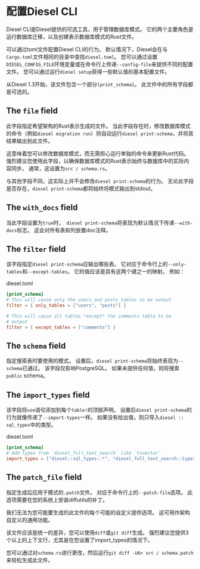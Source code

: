 # 配置Diesel CLI

Diesel CLI是Diesel提供的可选工具，用于管理数据库模式。 它的两个主要角色是运行数据库迁移，以及创建表示数据库模式的Rust文件。

可以通过toml文件配置Diesel CLI的行为。 默认情况下，Diesel会在与`Cargo.toml`文件相同的目录中查找`diesel.toml`。 您可以通过设置`DIESEL_CONFIG_FILE`环境变量或在命令行上传递`--config-file`来提供不同的配置文件。 您可以通过运行`diesel setup`获得一些默认值的基本配置文件。

从Diesel 1.3开始，该文件包含一个部分`[print_schema]`。 此文件中的所有字段都是可选的。

## The `file` field

此字段指定希望架构的Rust表示生成的文件。 当此字段存在时，修改数据库模式的命令（例如`diesel migration run`）将自动运行`diesel print-schema`，并将其结果输出到此文件。

这意味着您可以修改数据库模式，而无需担心运行单独的命令来更新Rust代码。 强烈建议您使用此字段，以确保数据库模式的Rust表示始终与数据库中的实际内容同步。 通常，这设置为`src / schema.rs`。

与其他字段不同，这实际上并不会修改`diesel print-schema`的行为。 无论此字段是否存在，`diesel print-schema`都将始终将模式输出到stdout。

## The `with_docs` field

当此字段设置为`true`时，` diesel print-schema`将表现为默认情况下传递`--with-docs`标志。 这会对所有表和列放置doc注释。

## The `filter` field

该字段指定`diesel print-schema`应输出哪些表。 它对应于命令行上的`--only-tables`和`--except-tables`。 它的值应该是具有这两个键之一的映射。 例如：

diesel.toml

```toml
[print_schema]
# This will cause only the users and posts tables to be output
filter = { only_tables = ["users", "posts"] }

# This will cause all tables *except* the comments table to be
# output
filter = { except_tables = ["comments"] }
```

## The `schema` field

指定搜索表时要使用的模式。 设置后，`diesel print-schema`将始终表现为`--schema`已通过。 该字段仅影响PostgreSQL。 如果未提供任何值，则将搜索`public` schema。

## The `import_types` field

该字段将`use`语句添加到每个`table!`的顶部声明。 设置后`diesel print-schema`的行为就像传递了`--import-types`一样。 如果没有给出值，则只导入`diesel :: sql_types`中的类型。

diesel.toml

```toml
[print_schema]
# Add types from `diesel_full_text_search` like `tsvector`
import_types = ["diesel::sql_types::*", "diesel_full_text_search::types::*"]
```

## The `patch_file` field

指定生成后应用于模式的`.patch`文件。 对应于命令行上的`--patch-file`选项。 此选项需要在您的系统上安装diffutils的补丁。

我们无法为您可能要生成的此文件的每个可能的自定义提供选项。 这可用作架构自定义的通用功能。

该文件应该是统一的差异，您可以使用`diff`或`git diff`生成。 强烈建议您提供3个以上的上下文行，尤其是在您设置了import_types的情况下。

您可以通过对`schema.rs`进行更改，然后运行`git diff -U6> src / schema.patch`来轻松生成此文件。
